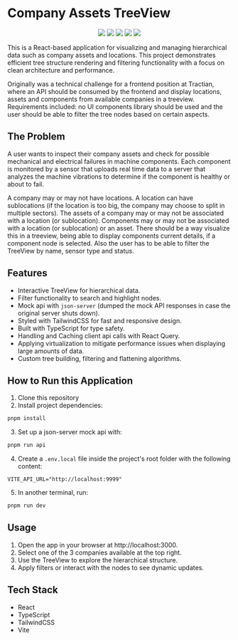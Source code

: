 # Company Assets TreeView

<p align="center">
<img loading="lazy" src="https://img.shields.io/badge/node-22.11.0-blue?style=for-the-badge&logo=nodedotjs&logoColor=%235FA04E"/> <img loading="lazy" src="https://img.shields.io/badge/typescript-5.5.3-blue?style=for-the-badge&logo=typescript&logoColor=%233178C6"/> <img loading="lazy" src="https://img.shields.io/badge/react-18.3.1-blue?style=for-the-badge&logo=react&logoColor=%2361DAFB"/> <img loading="lazy" src="https://img.shields.io/badge/tailwind-3.4.10-blue?style=for-the-badge&logo=tailwindcss&logoColor=%2306B6D4"/> <img loading="lazy" src="https://img.shields.io/badge/vite-5.4.1-blue?style=for-the-badge&logo=vite&logoColor=%23646CFF"/>
</p>


This is a React-based application for visualizing and managing hierarchical data 
such as company assets and locations. This project demonstrates efficient tree 
structure rendering and filtering functionality with a focus on clean 
architecture and performance.

Originally was a technical challenge for a frontend position at Tractian, where 
an API should be consumed by the frontend and display locations, assets and
 components from available companies in a treeview. Requirements included: no 
 UI components library should be used and the user should be able to filter
 the tree nodes based on certain aspects.

## The Problem
A user wants to inspect their company assets and check for possible mechanical
 and electrical failures in machine components. Each component is monitored by a
 sensor that uploads real time data to a server that analyzes the machine 
 vibrations to determine if the component is healthy or about to fail.

A company may or may not have locations. A location can have sublocations (if the location is too
 big, the company may choose to split in multiple sectors). The assets of a 
 company may or may not be associated with a location (or sublocation). 
 Components may or may not be associated with a location (or sublocation) or an
 asset.
There should be a way visualize this in a treeview, being able to display 
components current details, if a component node is selected. Also the user has
to be able to filter the TreeView by name, sensor type and status.

## Features

- Interactive TreeView for hierarchical data.
- Filter functionality to search and highlight nodes.
- Mock api with `json-server` (dumped the mock API responses in case the 
original server shuts down).
- Styled with TailwindCSS for fast and responsive design.
- Built with TypeScript for type safety.
- Handling and Caching client api calls with React Query.
- Applying virtualization to mitigate performance issues when displaying large
 amounts of data.
- Custom tree building, filtering and flattening algorithms.

## How to Run this Application

1. Clone this repository
2. Install project dependencies:
```bash
pnpm install
```
3. Set up a json-server mock api with:
```bash
pnpm run api
```
4. Create a `.env.local` file inside the project's root folder with the
 following content:
```env
VITE_API_URL="http://localhost:9999"
```
5. In another terminal, run:
```bash
pnpm run dev
```

## Usage
1. Open the app in your browser at http://localhost:3000.
2. Select one of the 3 companies available at the top right.
3. Use the TreeView to explore the hierarchical structure.
4. Apply filters or interact with the nodes to see dynamic updates.

## Tech Stack
- React
- TypeScript
- TailwindCSS
- Vite

